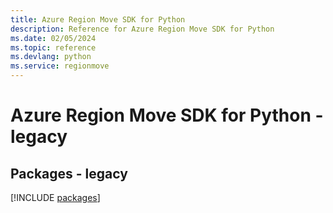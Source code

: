 ```yaml
---
title: Azure Region Move SDK for Python
description: Reference for Azure Region Move SDK for Python
ms.date: 02/05/2024
ms.topic: reference
ms.devlang: python
ms.service: regionmove
---
```

# Azure Region Move SDK for Python - legacy
## Packages - legacy
[!INCLUDE [packages](region-move-index.md)]